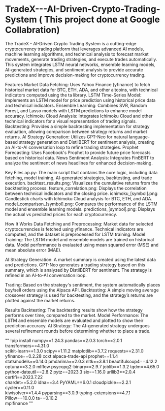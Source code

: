 # TradeX---AI-Driven-Crypto-Trading-System ( This project done at Google Collabration)

The TradeX - AI-Driven Crypto Trading System is a cutting-edge cryptocurrency trading platform that leverages advanced AI models, machine learning algorithms, and technical analysis to forecast market movements, generate trading strategies, and execute trades automatically. This system integrates LSTM neural networks, ensemble learning models, AI-generated strategies, and sentiment analysis to provide accurate predictions and improve decision-making for cryptocurrency trading.

Features
Market Data Fetching: Uses Yahoo Finance (yfinance) to fetch historical market data for BTC, ETH, ADA, and other altcoins, with technical indicators computed using the ta library.
LSTM Time-Series Model: Implements an LSTM model for price prediction using historical price data and technical indicators.
Ensemble Learning: Combines SVR, Random Forest, and Lasso models with LSTM predictions to enhance model accuracy.
Ichimoku Cloud Analysis: Integrates Ichimoku Cloud and other technical indicators for a visual representation of trading signals.
Backtesting: Provides a simple backtesting implementation for strategy evaluation, allowing comparison between strategy returns and market returns.
AI Strategy Generation: Utilizes GPT-Neo for natural language-based strategy generation and DistilBERT for sentiment analysis, creating an AI-to-AI conversation loop to refine trading strategies.
Prophet Forecasting: Uses Facebook's Prophet to provide future price forecasts based on historical data.
News Sentiment Analysis: Integrates FinBERT to analyze the sentiment of news headlines for enhanced decision-making.

Key Files
ap.py: The main script that contains the core logic, including data fetching, model training, AI-generated strategies, backtesting, and trade execution.
backtest_results.png: Visualizes the cumulative returns from the backtesting process.
feature_correlation.png: Displays the correlation between technical indicators and the closing price.
ichimoku_[symbol].png: Candlestick charts with Ichimoku Cloud analysis for BTC, ETH, and ADA.
model_comparison_[symbol].png: Compares the performance of the LSTM model and ensemble learning models.
predictions_[symbol].png: Displays the actual vs predicted prices for each cryptocurrency.

How It Works
Data Fetching and Preprocessing: Market data for selected cryptocurrencies is fetched using yfinance. Technical indicators are computed, and the dataset is preprocessed for LSTM training.
Model Training: The LSTM model and ensemble models are trained on historical data. Model performance is evaluated using mean squared error (MSE) and mean absolute error (MAE).

AI Strategy Generation: A market summary is created using the latest data and predictions. GPT-Neo generates a trading strategy based on this summary, which is analyzed by DistilBERT for sentiment. The strategy is refined in an AI-to-AI conversation loop.

Trading: Based on the strategy's sentiment, the system automatically places buy/sell orders using the Alpaca API.
Backtesting: A simple moving average crossover strategy is used for backtesting, and the strategy’s returns are plotted against the market returns.

Results
Backtesting: The backtesting results show how the strategy performs over time, compared to the market.
Model Performance: The LSTM and ensemble models are evaluated and plotted to show their prediction accuracy.
AI Strategy: The AI-generated strategy undergoes several refinement rounds before determining whether to place a trade.

"" !pip install numpy==1.24.3 pandas==2.0.3 torch==2.0.1 transformers==4.31.0 \
scikit-learn==1.3.0 scipy==1.11.2 matplotlib==3.7.2 requests==2.31.0 \
yfinance==0.2.28 ccxt alpaca-trade-api prophet==1.1.4 \
statsmodels==0.14.0 pmdarima==2.0.3 nltk==3.8.1 beautifulsoup4==4.12.2 \
optuna==3.2.0 mlflow psycopg2-binary==2.9.7 joblib==1.3.2 tqdm==4.65.0 \
python-dateutil==2.8.2 pytz==2023.3 six==1.16.0 urllib3==2.0.4 certifi==2023.7.22 \
chardet==5.2.0 idna==3.4 PyYAML==6.0.1 cloudpickle==2.2.1 cycler==0.11.0 \
kiwisolver==1.4.4 pyparsing==3.0.9 typing-extensions==4.7.1 Pillow==10.0.0 ta==0.10.2 \
mplfinance
""

